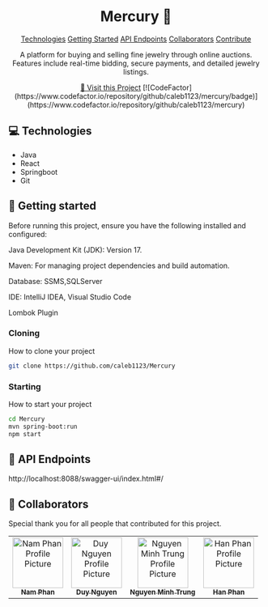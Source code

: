                      
<h1 align="center" style="font-weight: bold;">Mercury 💎</h1>

<p align="center">
<a href="#tech">Technologies</a>
<a href="#started">Getting Started</a>
<a href="#routes">API Endpoints</a>
<a href="#colab">Collaborators</a>
<a href="#contribute">Contribute</a> 
</p>


<p align="center">A platform for buying and selling fine jewelry through online auctions. Features include real-time bidding, secure payments, and detailed jewelry listings.

</p>


<p align="center">
<a href="https://github.com/caleb1123/Mercury">📱 Visit this Project</a>
[![CodeFactor](https://www.codefactor.io/repository/github/caleb1123/mercury/badge)](https://www.codefactor.io/repository/github/caleb1123/mercury)
</p>
 
<h2 id="technologies">💻 Technologies</h2>

- Java
- React
- Springboot
- Git
 
<h2 id="started">🚀 Getting started</h2>

Before running this project, ensure you have the following installed and configured:

Java Development Kit (JDK): Version 17.

Maven: For managing project dependencies and build automation.

Database: SSMS,SQLServer

IDE: IntelliJ IDEA, Visual Studio Code

Lombok Plugin
 
<h3>Cloning</h3>

How to clone your project

```bash
git clone https://github.com/caleb1123/Mercury
```
 
<h3>Starting</h3>

How to start your project

```bash
cd Mercury
mvn spring-boot:run
npm start
```
 
<h2 id="routes">📍 API Endpoints</h2>

http://localhost:8088/swagger-ui/index.html#/
 
<h2 id="colab">🤝 Collaborators</h2>

<p>Special thank you for all people that contributed for this project.</p>
<table>
<tr>

<td align="center">
<a href="https://github.com/caleb1123">
<img src="https://scontent.fhan3-3.fna.fbcdn.net/v/t39.30808-6/283176890_1096365747891187_4346102347575348284_n.jpg?_nc_cat=111&ccb=1-7&_nc_sid=a5f93a&_nc_ohc=0x9R7jaYkqsQ7kNvgFUVsyT&_nc_ht=scontent.fhan3-3.fna&oh=00_AYCF89-a0jUxEh3KY0rZMsLwidBcDqHnWOU5XNNuVCgHww&oe=66A2C727" width="100px;" alt="Nam Phan Profile Picture"/><br>
<sub>
<b>Nam Phan</b>
</sub>
</a>
</td>

<td align="center">
<a href="https://github.com/EugeneDNG41">
<img src="https://scontent.fhan3-2.fna.fbcdn.net/v/t1.6435-1/150201566_1352646338423868_7197366485430462835_n.jpg?stp=dst-jpg_p200x200&_nc_cat=107&ccb=1-7&_nc_sid=e4545e&_nc_ohc=lrfN12aaWuEQ7kNvgGJbwf9&_nc_ht=scontent.fhan3-2.fna&oh=00_AYAirVqUPI7gFfaSj0JgA1rheUSzLikpOfwT-6QD44DZFw&oe=66C45A23" width="100px;" alt="Duy Nguyen Profile Picture"/><br>
<sub>
<b>Duy Nguyen</b>
</sub>
</a>
</td>

<td align="center">
<a href="https://github.com/MinhTrung187">
<img src="https://avatars.githubusercontent.com/u/169141573?v=4" width="100px;" alt="Nguyen Minh Trung Profile Picture"/><br>
<sub>
<b>Nguyen Minh Trung</b>
</sub>
</a>
</td>

<td align="center">
<a href="https://github.com/phngochan">
<img src="https://scontent.fsgn2-9.fna.fbcdn.net/v/t39.30808-1/432763237_1522552801644852_4824130929917352036_n.jpg?stp=dst-jpg_p200x200&_nc_cat=106&ccb=1-7&_nc_sid=0ecb9b&_nc_ohc=ZiI_T9ahFtMQ7kNvgHlWOMd&_nc_ht=scontent.fsgn2-9.fna&oh=00_AYAVyzQRsbr5hp62WucrjTisEVSiTKB2jQxja2Tvas424w&oe=66A2C8CB" width="100px;" alt="Han Phan Profile Picture"/><br>
<sub>
<b>Han Phan</b>
</sub>
</a>
</td>

</tr>
</table>

